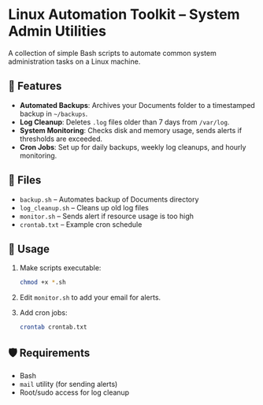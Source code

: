 # Linux Automation Toolkit – System Admin Utilities

A collection of simple Bash scripts to automate common system administration tasks on a Linux machine.

## 🔧 Features

- **Automated Backups**: Archives your Documents folder to a timestamped backup in `~/backups`.
- **Log Cleanup**: Deletes `.log` files older than 7 days from `/var/log`.
- **System Monitoring**: Checks disk and memory usage, sends alerts if thresholds are exceeded.
- **Cron Jobs**: Set up for daily backups, weekly log cleanups, and hourly monitoring.

## 📂 Files

- `backup.sh` – Automates backup of Documents directory
- `log_cleanup.sh` – Cleans up old log files
- `monitor.sh` – Sends alert if resource usage is too high
- `crontab.txt` – Example cron schedule

## 🚀 Usage

1. Make scripts executable:
   ```bash
   chmod +x *.sh
   ```

2. Edit `monitor.sh` to add your email for alerts.

3. Add cron jobs:
   ```bash
   crontab crontab.txt
   ```

## 🛡️ Requirements

- Bash
- `mail` utility (for sending alerts)
- Root/sudo access for log cleanup


